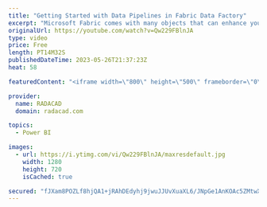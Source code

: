 ```yaml
---
title: "Getting Started with Data Pipelines in Fabric Data Factory"
excerpt: "Microsoft Fabric comes with many objects that can enhance your data analytics experience. One of those objects which comes from the Azure Data Factory is Pipeline. For those using Power Query Dataflows, you may think you already have everything you wanted there, but Pipeline certainly has more to offer"
originalUrl: https://youtube.com/watch?v=Qw229FBlnJA
type: video
price: Free
length: PT14M32S
publishedDateTime: 2023-05-26T21:37:23Z
heat: 58

featuredContent: "<iframe width=\"800\" height=\"500\" frameborder=\"0\" src=\"https://www.youtube.com/embed/Qw229FBlnJA\" allow=\"accelerometer; autoplay; encrypted-media; gyroscope; picture-in-picture\" allowfullscreen></iframe>"

provider:
  name: RADACAD
  domain: radacad.com

topics:
  - Power BI

images:
  - url: https://i.ytimg.com/vi/Qw229FBlnJA/maxresdefault.jpg
    width: 1280
    height: 720
    isCached: true

secured: "fJXam8POZLf8hjQA1+jRAhDEdyhj9jwuJJUvXuaXL6/JNpGe1AnKOAc5ZMtwX/KfRyslXbTcQ9bcwsTtVoK+wsTGl+Yt3+FipPbrnubsgRMbHEut+LFDBlXjW2YVQW2O9dNYIoiWQLoDCGtwcIIIwcwQfGrIJCd9rqOFN8z/nqJtYKiNYqS73OX5UR3VgsQpZ4jhHI69ZhZNh4xOiPt2tD1EN6HB+Lunm1jRcSt+VlGocZNjyt/Bhu2rNm/iWdrTOZuO2dgthdfQ85d8u0INxGrzuGLp+pdW6FQE0QXme2qE7FapKrGKeHJWuzNf4Qtl5cyTookZ9KTtFw5MPMNap99EUoPlPvRvuy1HXV8WIV4A9D3y1j1r91AVznWETVuN+jpMq3mR3fX1BsAaUY2Fw+0lqG7Z2zorMw3SnRaYoYU=;bg0NskbfT2nHN6m/XFMogg=="
---
```


